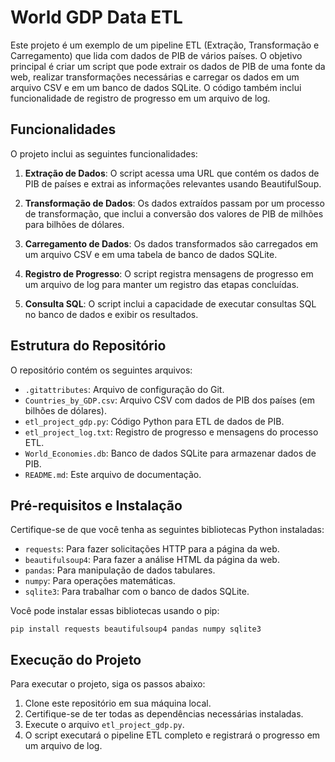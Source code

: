 # World GDP Data ETL

Este projeto é um exemplo de um pipeline ETL (Extração, Transformação e Carregamento) que lida com dados de PIB de vários países. O objetivo principal é criar um script que pode extrair os dados de PIB de uma fonte da web, realizar transformações necessárias e carregar os dados em um arquivo CSV e em um banco de dados SQLite. O código também inclui funcionalidade de registro de progresso em um arquivo de log.

## Funcionalidades

O projeto inclui as seguintes funcionalidades:

1. **Extração de Dados**: O script acessa uma URL que contém os dados de PIB de países e extrai as informações relevantes usando BeautifulSoup.

2. **Transformação de Dados**: Os dados extraídos passam por um processo de transformação, que inclui a conversão dos valores de PIB de milhões para bilhões de dólares.

3. **Carregamento de Dados**: Os dados transformados são carregados em um arquivo CSV e em uma tabela de banco de dados SQLite.

4. **Registro de Progresso**: O script registra mensagens de progresso em um arquivo de log para manter um registro das etapas concluídas.

5. **Consulta SQL**: O script inclui a capacidade de executar consultas SQL no banco de dados e exibir os resultados.

## Estrutura do Repositório

O repositório contém os seguintes arquivos:

- `.gitattributes`: Arquivo de configuração do Git.
- `Countries_by_GDP.csv`: Arquivo CSV com dados de PIB dos países (em bilhões de dólares).
- `etl_project_gdp.py`: Código Python para ETL de dados de PIB.
- `etl_project_log.txt`: Registro de progresso e mensagens do processo ETL.
- `World_Economies.db`: Banco de dados SQLite para armazenar dados de PIB.
- `README.md`: Este arquivo de documentação.


## Pré-requisitos e Instalação

Certifique-se de que você tenha as seguintes bibliotecas Python instaladas:

- `requests`: Para fazer solicitações HTTP para a página da web.
- `beautifulsoup4`: Para fazer a análise HTML da página da web.
- `pandas`: Para manipulação de dados tabulares.
- `numpy`: Para operações matemáticas.
- `sqlite3`: Para trabalhar com o banco de dados SQLite.

Você pode instalar essas bibliotecas usando o pip:

`pip install requests beautifulsoup4 pandas numpy sqlite3`

## Execução do Projeto

Para executar o projeto, siga os passos abaixo:

1. Clone este repositório em sua máquina local.
2. Certifique-se de ter todas as dependências necessárias instaladas.
3. Execute o arquivo `etl_project_gdp.py`.
4. O script executará o pipeline ETL completo e registrará o progresso em um arquivo de log.
